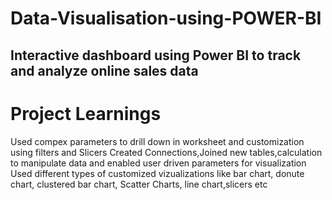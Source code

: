 # Data-Visualisation-using-POWER-BI
## Interactive dashboard using Power BI to track and analyze online sales data 
# Project Learnings
Used compex parameters to drill down in worksheet and customization using filters and Slicers
Created Connections,Joined new tables,calculation to manipulate data and enabled user driven parameters for visualization
Used different types of customized vizualizations like bar chart, donute chart, clustered bar chart, Scatter Charts, line chart,slicers etc
